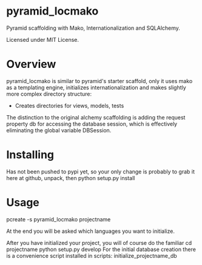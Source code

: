 pyramid_locmako
===============

Pyramid scaffolding with Mako, Internationalization and SQLAlchemy.

Licensed under MIT License.

Overview
========

pyramid_locmako is similar to pyramid's starter scaffold, only
it uses mako as a templating engine, initializes internationalization
and makes slightly more complex directory structure:
* Creates directories for views, models, tests

The distinction to the original alchemy scaffolding is adding 
the request property db for accessing the database session,
which is effectively eliminating the global variable DBSession.

Installing
==========

Has not been pushed to pypi yet, so your only change is probably
to grab it here at github, unpack, then
  python setup.py install

Usage
=====

pcreate -s pyramid_locmako projectname

At the end you will be asked which languages you want to initialize.

After you have initialized your project, you will of course do the
familiar
  cd projectname
  python setup.py develop
For the initial database creation there is a convenience script 
installed in scripts:
  initialize_projectname_db

